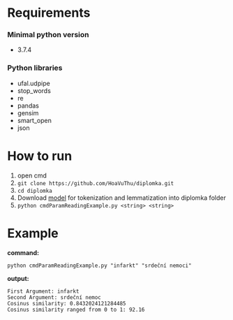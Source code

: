 # Requirements
### Minimal python version
* 3.7.4

### Python libraries
* ufal.udpipe
* stop_words
* re
* pandas 
* gensim
* smart_open
* json 

# How to run
1. open cmd
1. `git clone https://github.com/HoaVuThu/diplomka.git`
1. `cd diplomka`
1. Download [model](https://lindat.mff.cuni.cz/repository/xmlui/bitstream/handle/11234/1-3131/czech-pdt-ud-2.5-191206.udpipe?sequence=19&isAllowed=y) for tokenization and lemmatization into diplomka folder
1. `python cmdParamReadingExample.py <string> <string>`

# Example
**command:**

`python cmdParamReadingExample.py "infarkt" "srdeční nemoci"`

**output:**
```
First Argument: infarkt
Second Argument: srdeční nemoc
Cosinus similarity: 0.8432024121284485
Cosinus similarity ranged from 0 to 1: 92.16
```
